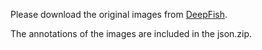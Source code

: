 Please download the original images from [DeepFish](https://alzayats.github.io/DeepFish/).

The annotations of the images are included in the json.zip.
